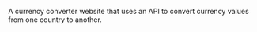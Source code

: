 A currency converter website that uses an API to convert currency values from one country to another.
